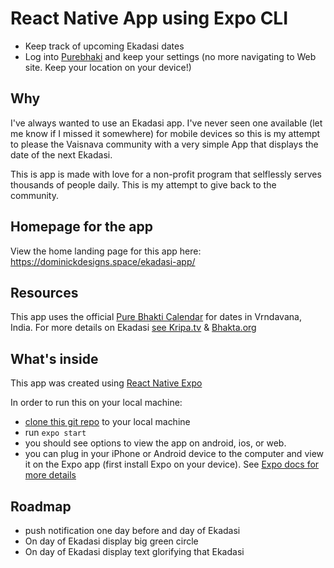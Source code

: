 # React Native App using Expo CLI

- Keep track of upcoming Ekadasi dates
- Log into [Purebhaki](https://www.purebhakti.com/) and keep your settings (no more navigating to Web site. Keep your location on your device!)

## Why

I've always wanted to use an Ekadasi app. I've never seen one available (let me know if I missed it somewhere) for mobile devices so this is my attempt to please the Vaisnava community with a very simple App that displays the date of the next Ekadasi.

This is app is made with love for a non-profit program that selflessly serves thousands of people daily. This is my attempt to give back to the community.

## Homepage for the app

View the home landing page for this app here: https://dominickdesigns.space/ekadasi-app/

## Resources

This app uses the official [Pure Bhakti Calendar](http://www.purebhakti.com/resources/vaisnava-calendar) for dates in Vrndavana, India. For more details on Ekadasi [see Kripa.tv](https://kripa.tv/?s=ekadasi) & [Bhakta.org](https://bhakta.org/)

## What's inside

This app was created using [React Native Expo](https://docs.expo.io/)

In order to run this on your local machine:

- [clone this git repo](https://help.github.com/en/github/creating-cloning-and-archiving-repositories/cloning-a-repository) to your local machine
- run `expo start`
- you should see options to view the app on android, ios, or web.
- you can plug in your iPhone or Android device to the computer and view it on the Expo app (first install Expo on your device). See [Expo docs for more details](https://docs.expo.io/get-started/create-a-new-app/)

## Roadmap

- push notification one day before and day of Ekadasi
- On day of Ekadasi display big green circle
- On day of Ekadasi display text glorifying that Ekadasi
